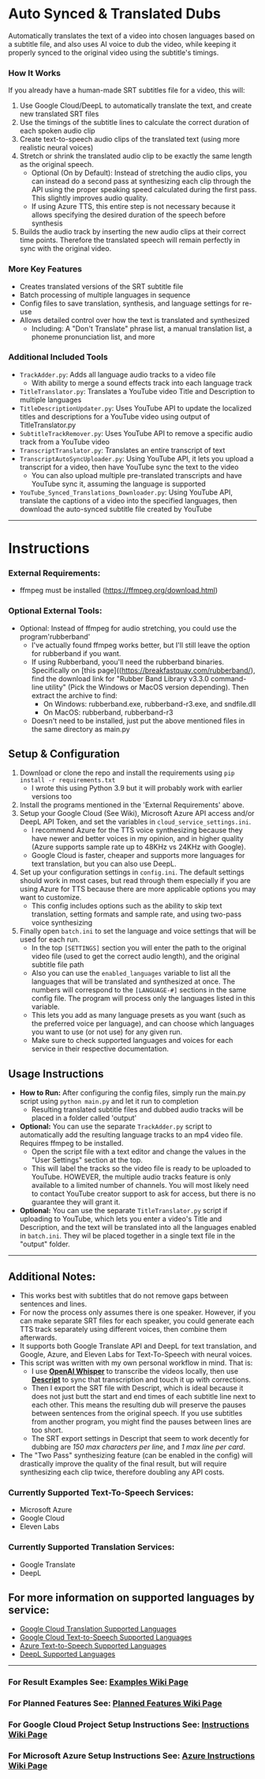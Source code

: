 # Auto Synced & Translated Dubs
 Automatically translates the text of a video into chosen languages based on a subtitle file, and also uses AI voice to dub the video, while keeping it properly synced to the original video using the subtitle's timings.
 
### How It Works
If you already have a human-made SRT subtitles file for a video, this will:
1. Use Google Cloud/DeepL to automatically translate the text, and create new translated SRT files
2. Use the timings of the subtitle lines to calculate the correct duration of each spoken audio clip
3. Create text-to-speech audio clips of the translated text (using more realistic neural voices)
4. Stretch or shrink the translated audio clip to be exactly the same length as the original speech.
    - Optional (On by Default): Instead of stretching the audio clips, you can instead do a second pass at synthesizing each clip through the API using the proper speaking speed calculated during the first pass. This slightly improves audio quality.
    - If using Azure TTS, this entire step is not necessary because it allows specifying the desired duration of the speech before synthesis
5. Builds the audio track by inserting the new audio clips at their correct time points. Therefore the translated speech will remain perfectly in sync with the original video.
    
### More Key Features
- Creates translated versions of the SRT subtitle file
- Batch processing of multiple languages in sequence
- Config files to save translation, synthesis, and language settings for re-use
- Allows detailed control over how the text is translated and synthesized
   - Including: A "Don't Translate" phrase list, a manual translation list, a phoneme pronunciation list, and more

### Additional Included Tools
- `TrackAdder.py`: Adds all language audio tracks to a video file
   - With ability to merge a sound effects track into each language track
- `TitleTranslator.py`: Translates a YouTube video Title and Description to multiple languages
- `TitleDescriptionUpdater.py`: Uses YouTube API to update the localized titles and descriptions for a YouTube video using output of TitleTranslator.py
- `SubtitleTrackRemover.py`: Uses YouTube API to remove a specific audio track from a YouTube video
- `TranscriptTranslator.py`: Translates an entire transcript of text
- `TranscriptAutoSyncUploader.py`: Using YouTube API, it lets you upload a transcript for a video, then have YouTube sync the text to the video
   - You can also upload multiple pre-translated transcripts and have YouTube sync it, assuming the language is supported
- `YouTube_Synced_Translations_Downloader.py`: Using YouTube API, translate the captions of a video into the specified languages, then download the auto-synced subtitle file created by YouTube
----

# Instructions

### External Requirements:
- ffmpeg must be installed (https://ffmpeg.org/download.html)

### Optional External Tools:
- Optional: Instead of ffmpeg for audio stretching, you could use the program'rubberband'
  - I've actually found ffmpeg works better, but I'll still leave the option for rubberband if you want.
  - If using Rubberband, yoou'll need the rubberband binaries. Specifically on [this page]((https://breakfastquay.com/rubberband/), find the download link for "Rubber Band Library v3.3.0 command-line utility" (Pick the Windows or MacOS version depending). Then extract the archive to find:
     - On Windows: rubberband.exe, rubberband-r3.exe, and sndfile.dll
     - On MacOS: rubberband, rubberband-r3
  - Doesn't need to be installed, just put the above mentioned files in the same directory as main.py

## Setup & Configuration
1. Download or clone the repo and install the requirements using `pip install -r requirements.txt`
   - I wrote this using Python 3.9 but it will probably work with earlier versions too
2. Install the programs mentioned in the 'External Requirements' above.
3. Setup your Google Cloud (See Wiki), Microsoft Azure API access and/or DeepL API Token, and set the variables in `cloud_service_settings.ini`. 
   - I recommend Azure for the TTS voice synthesizing because they have newer and better voices in my opinion, and in higher quality (Azure supports sample rate up to 48KHz vs 24KHz with Google). 
   - Google Cloud is faster, cheaper and supports more languages for text translation, but you can also use DeepL.
4. Set up your configuration settings in `config.ini`. The default settings should work in most cases, but read through them especially if you are using Azure for TTS because there are more applicable options you may want to customize.
   - This config includes options such as the ability to skip text translation, setting formats and sample rate, and using two-pass voice synthesizing
5. Finally open `batch.ini` to set the language and voice settings that will be used for each run. 
   - In the top `[SETTINGS]` section you will enter the path to the original video file (used to get the correct audio length), and the original subtitle file path
   - Also you can use the `enabled_languages` variable to list all the languages that will be translated and synthesized at once. The numbers will correspond to the `[LANGUAGE-#]` sections in the same config file. The program will process only the languages listed in this variable.
   - This lets you add as many language presets as you want (such as the preferred voice per language), and can choose which languages you want to use (or not use) for any given run.
   - Make sure to check supported languages and voices for each service in their respective documentation.

## Usage Instructions
- **How to Run:** After configuring the config files, simply run the main.py script using `python main.py` and let it run to completion
   - Resulting translated subtitle files and dubbed audio tracks will be placed in a folder called 'output'
- **Optional:** You can use the separate `TrackAdder.py` script to automatically add the resulting language tracks to an mp4 video file. Requires ffmpeg to be installed.
   - Open the script file with a text editor and change the values in the "User Settings" section at the top.
   - This will label the tracks so the video file is ready to be uploaded to YouTube. HOWEVER, the multiple audio tracks feature is only available to a limited number of channels. You will most likely need to contact YouTube creator support to ask for access, but there is no guarantee they will grant it.
- **Optional:** You can use the separate `TitleTranslator.py` script if uploading to YouTube, which lets you enter a video's Title and Description, and the text will be translated into all the languages enabled in `batch.ini`. They wil be placed together in a single text file in the "output" folder.

----

## Additional Notes:
- This works best with subtitles that do not remove gaps between sentences and lines.
- For now the process only assumes there is one speaker. However, if you can make separate SRT files for each speaker, you could generate each TTS track separately using different voices, then combine them afterwards.
- It supports both Google Translate API and DeepL for text translation, and Google, Azure, and Eleven Labs for Text-To-Speech with neural voices.
- This script was written with my own personal workflow in mind. That is:
    - I use [**OpenAI Whisper**](https://github.com/openai/whisper) to transcribe the videos locally, then use [**Descript**](https://www.descript.com/) to sync that transcription and touch it up with corrections.
    - Then I export the SRT file with Descript, which is ideal because it does not just butt the start and end times of each subtitle line next to each other. This means the resulting dub will preserve the pauses between sentences from the original speech. If you use subtitles from another program, you might find the pauses between lines are too short.
    - The SRT export settings in Descript that seem to work decently for dubbing are *150 max characters per line*, and *1 max line per card*.
- The "Two Pass" synthesizing feature (can be enabled in the config) will drastically improve the quality of the final result, but will require synthesizing each clip twice, therefore doubling any API costs.

### Currently Supported Text-To-Speech Services:
- Microsoft Azure
- Google Cloud
- Eleven Labs

### Currently Supported Translation Services:
- Google Translate
- DeepL

## For more information on supported languages by service:
- [Google Cloud Translation Supported Languages](https://cloud.google.com/translate/docs/languages)
- [Google Cloud Text-to-Speech Supported Languages](https://cloud.google.com/text-to-speech/docs/voices)
- [Azure Text-to-Speech Supported Languages](https://docs.microsoft.com/en-us/azure/cognitive-services/speech-service/language-support#text-to-speech)
- [DeepL Supported Languages](https://www.deepl.com/docs-api/translating-text/request/)

----

### For Result Examples See: [Examples Wiki Page](https://github.com/ThioJoe/Auto-Synced-Translated-Dubs/wiki/Examples)
### For Planned Features See: [Planned Features Wiki Page](https://github.com/ThioJoe/Auto-Synced-Translated-Dubs/wiki/Planned-Features)
### For Google Cloud Project Setup Instructions See: [Instructions Wiki Page](https://github.com/ThioJoe/Auto-Synced-Translated-Dubs/wiki/Instructions:-Obtaining-an-API-Key)
### For Microsoft Azure Setup Instructions See: [Azure Instructions Wiki Page](https://github.com/ThioJoe/Auto-Synced-Translated-Dubs/wiki/Instructions:-Microsoft-Azure-Setup)

